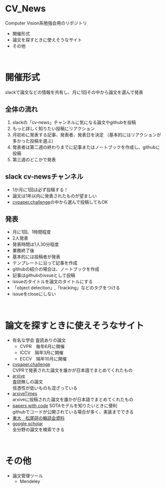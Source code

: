 # CV_News
Computer Vision系勉強会用のリポジトリ

- 開催形式
- 論文を探すときに使えそうなサイト
- その他

<br>

# 開催形式
slackで論文などの情報を共有し、月に1回その中から論文を選んで発表  

## 全体の流れ
1. slackの「cv-news」チャンネルに気になる論文やgithubを投稿
2. もっと詳しく知りたい投稿にリアクション
3. 月初めに発表する記事、発表者、発表日を決定 （基本的にはリアクションが多かった投稿を選ぶ）  
4. 発表者は第二週の終わりまでに記事またはノートブックを作成し、githubに投稿
5. 第三週のどこかで発表

## slack cv-newsチャンネル
- 1か月に1回は必ず投稿する！
- 論文は1年以内に発表されたものが望ましい
- [cvpaper.challenge](http://xpaperchallenge.org/cv/resources)の中から選んで投稿してもOK

## 発表
- 月に1回、1時間程度
- 2人発表
- 発表時間は1人30分程度
- 業務終了後
- 基本的には投稿者が発表
- テンプレートに沿って記事を作成
- githubの紹介の場合は、ノートブックを作成
- 記事はgithubのissueとして投稿
- issueのタイトルを論文のタイトルにする
- 「object detection」,「tracking」などのタグをつける
- issueをcloseにしない
  
<br>

# 論文を探すときに使えそうなサイト
- 有名な学会
  査読ありの論文
   - CVPR　毎年6月に開催
   - ICCV　隔年3月に開催
   - ECCV　隔年10月に開催
- [cvpaper.challenge](http://xpaperchallenge.org/cv/resources)  
  CVPRで発表された論文を誰かが日本語でまとめてくれたもの
- [arxive](https://arxiv.org/)  
  査読無しの論文  
  信憑性が低いものも混ざっている
- [arxiveTimes](https://github.com/arXivTimes/arXivTimes)  
  arxiveに投稿された論文を誰かが日本語でまとめてくれたもの
- [papers with code](https://paperswithcode.com/)
  SOTAモデルを知りたいときに便利  
  githubでコードが公開されている場合が多く、実装までできる
- [東大　松尾研の輪読会資料](https://deeplearning.jp/seminar-2/)
- [google scholar](https://scholar.google.co.jp/schhp?hl=ja)  
  全分野の論文を検索できる

<br>

# その他
- 論文管理ツール
  - Mendeley
